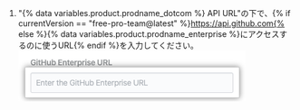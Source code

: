 1. "{% data variables.product.prodname_dotcom %} API URL"の下で、{% if currentVersion == "free-pro-team@latest" %}https://api.github.com{% else %}{% data variables.product.prodname_enterprise %}にアクセスするのに使うURL{% endif %}を入力してください。 ![{% data variables.product.prodname_enterprise %} API URLフィールド](/assets/images/help/insights/enterprise-api-url.png)

